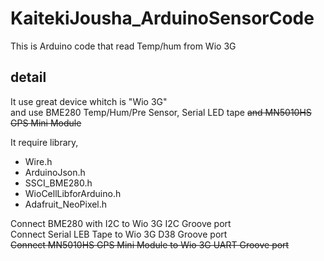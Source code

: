 # KaitekiJousha_ArduinoSensorCode
This is Arduino code that read Temp/hum from Wio 3G 

## detail
It use great device whitch is "Wio 3G"  
and use BME280 Temp/Hum/Pre Sensor, Serial LED tape ~~and MN5010HS GPS Mini Module~~

It require library,
- Wire.h
- ArduinoJson.h
- SSCI_BME280.h
- WioCellLibforArduino.h
- Adafruit_NeoPixel.h

Connect BME280 with I2C to Wio 3G I2C Groove port  
Connect Serial LEB Tape to Wio 3G D38 Groove port  
~~Connect MN5010HS GPS Mini Module to Wio 3G UART Groove port~~  
